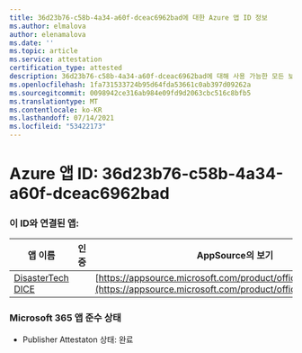```yaml
---
title: 36d23b76-c58b-4a34-a60f-dceac6962bad에 대한 Azure 앱 ID 정보
ms.author: elmalova
author: elenamalova
ms.date: ''
ms.topic: article
ms.service: attestation
certification_type: attested
description: 36d23b76-c58b-4a34-a60f-dceac6962bad에 대해 사용 가능한 모든 보안 및 규정 준수 정보입니다.
ms.openlocfilehash: 1fa731533724b95d64fda53661c0ab397d09262a
ms.sourcegitcommit: 0098942ce316ab984e09fd9d2063cbc516c8bfb5
ms.translationtype: MT
ms.contentlocale: ko-KR
ms.lasthandoff: 07/14/2021
ms.locfileid: "53422173"
---
```

# <a name="azure-app-id-36d23b76-c58b-4a34-a60f-dceac6962bad"></a>Azure 앱 ID: 36d23b76-c58b-4a34-a60f-dceac6962bad


### <a name="apps-associated-with-this-id"></a>이 ID와 연결된 앱:
| **앱 이름** | **인증** | **AppSource의 보기** |
|-|-|-|
| [DisasterTech DICE](https://docs.microsoft.com/en-us/microsoft-365-app-certification/forward/WA200001909) |  | [https://appsource.microsoft.com/product/office/WA200001909](https://appsource.microsoft.com/product/office/WA200001909) |

### <a name="microsoft-365-app-compliance-status"></a>Microsoft 365 앱 준수 상태
- Publisher Attestaton 상태: 완료
